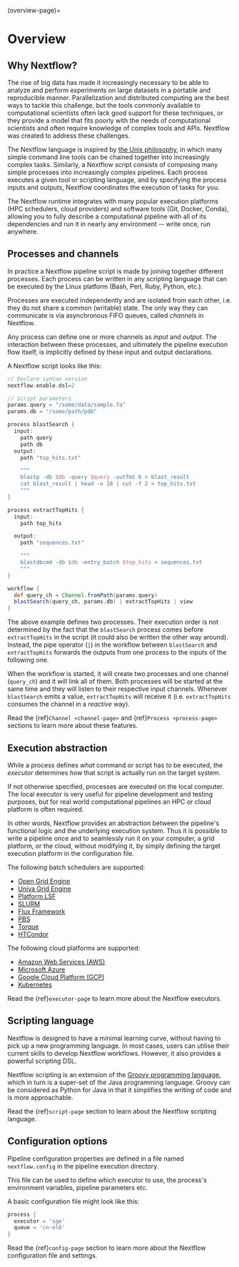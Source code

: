 (overview-page)=

# Overview

## Why Nextflow?

The rise of big data has made it increasingly necessary to be able to analyze and perform experiments on large datasets in a portable and reproducible manner. Parallelization and distributed computing are the best ways to tackle this challenge, but the tools commonly available to computational scientists often lack good support for these techniques, or they provide a model that fits poorly with the needs of computational scientists and often require knowledge of complex tools and APIs. Nextflow was created to address these challenges.

The Nextflow language is inspired by [the Unix philosophy](https://en.wikipedia.org/wiki/Unix_philosophy), in which many simple command line tools can be chained together into increasingly complex tasks. Similarly, a Nextflow script consists of composing many simple processes into increasingly complex pipelines. Each process executes a given tool or scripting language, and by specifying the process inputs and outputs, Nextflow coordinates the execution of tasks for you.

The Nextflow runtime integrates with many popular execution platforms (HPC schedulers, cloud providers) and software tools (Git, Docker, Conda), allowing you to fully describe a computational pipeline with all of its dependencies and run it in nearly any environment -- write once, run anywhere.

## Processes and channels

In practice a Nextflow pipeline script is made by joining together different processes. Each process can be written in any scripting language that can be executed by the Linux platform (Bash, Perl, Ruby, Python, etc.).

Processes are executed independently and are isolated from each other, i.e. they do not share a common (writable) state. The only way they can communicate is via asynchronous FIFO queues, called *channels* in Nextflow.

Any process can define one or more channels as *input* and *output*. The interaction between these processes, and ultimately the pipeline execution flow itself, is implicitly defined by these input and output declarations.

A Nextflow script looks like this:

```groovy
// Declare syntax version
nextflow.enable.dsl=2

// Script parameters
params.query = "/some/data/sample.fa"
params.db = "/some/path/pdb"

process blastSearch {
  input:
    path query
    path db
  output:
    path "top_hits.txt"

    """
    blastp -db $db -query $query -outfmt 6 > blast_result
    cat blast_result | head -n 10 | cut -f 2 > top_hits.txt
    """
}

process extractTopHits {
  input:
    path top_hits

  output:
    path "sequences.txt"

    """
    blastdbcmd -db $db -entry_batch $top_hits > sequences.txt
    """
}

workflow {
  def query_ch = Channel.fromPath(params.query)
  blastSearch(query_ch, params.db) | extractTopHits | view
}
```

The above example defines two processes. Their execution order is not determined by the fact that the `blastSearch` process comes before `extractTopHits` in the script (it could also be written the other way around). Instead, the pipe operator (`|`) in the workflow between `blastSearch` and `extractTopHits` forwards the outputs from one process to the inputs of the following one.

When the workflow is started, it will create two processes and one channel (`query_ch`) and it will link all of them. Both processes will be started at the same time and they will listen to their respective input channels. Whenever `blastSearch` emits a value, `extractTopHits` will receive it (i.e. `extractTopHits` consumes the channel in a *reactive* way).

Read the {ref}`Channel <channel-page>` and {ref}`Process <process-page>` sections to learn more about these features.

## Execution abstraction

While a process defines *what* command or script has to be executed, the *executor* determines *how* that script is actually run on the target system.

If not otherwise specified, processes are executed on the local computer. The local executor is very useful for pipeline development and testing purposes, but for real world computational pipelines an HPC or cloud platform is often required.

In other words, Nextflow provides an abstraction between the pipeline's functional logic and the underlying execution system. Thus it is possible to write a pipeline once and to seamlessly run it on your computer, a grid platform, or the cloud, without modifying it, by simply defining the target execution platform in the configuration file.

The following batch schedulers are supported:

- [Open Grid Engine](http://gridscheduler.sourceforge.net/)
- [Univa Grid Engine](http://www.univa.com/)
- [Platform LSF](http://www.ibm.com/systems/technicalcomputing/platformcomputing/products/lsf/)
- [SLURM](https://computing.llnl.gov/linux/slurm/)
- [Flux Framework](https://flux-framework.org/)
- [PBS](http://www.pbsworks.com/gridengine/)
- [Torque](http://www.adaptivecomputing.com/products/open-source/torque/)
- [HTCondor](https://research.cs.wisc.edu/htcondor/)

The following cloud platforms are supported:

- [Amazon Web Services (AWS)](https://aws.amazon.com/)
- [Microsoft Azure](https://azure.microsoft.com/)
- [Google Cloud Platform (GCP)](https://cloud.google.com/)
- [Kubernetes](https://kubernetes.io/)

Read the {ref}`executor-page` to learn more about the Nextflow executors.

## Scripting language

Nextflow is designed to have a minimal learning curve, without having to pick up a new programming language. In most cases, users can utilise their current skills to develop Nextflow workflows. However, it also provides a powerful scripting DSL.

Nextflow scripting is an extension of the [Groovy programming language](<http://en.wikipedia.org/wiki/Groovy_(programming_language)>), which in turn is a super-set of the Java programming language. Groovy can be considered as Python for Java in that it simplifies the writing of code and is more approachable.

Read the {ref}`script-page` section to learn about the Nextflow scripting language.

## Configuration options

Pipeline configuration properties are defined in a file named `nextflow.config` in the pipeline execution directory.

This file can be used to define which executor to use, the process's environment variables, pipeline parameters etc.

A basic configuration file might look like this:

```groovy
process {
  executor = 'sge'
  queue = 'cn-el6'
}
```

Read the {ref}`config-page` section to learn more about the Nextflow configuration file and settings.
